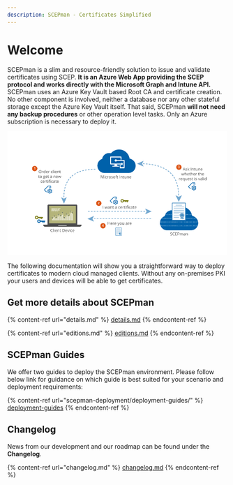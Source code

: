 ```yaml
---
description: SCEPman - Certificates Simplified
---
```


# Welcome

SCEPman is a slim and resource-friendly solution to issue and validate certificates using SCEP. **It is an Azure Web App providing the SCEP protocol and works directly with the Microsoft Graph and Intune API.** SCEPman uses an Azure Key Vault based Root CA and certificate creation. No other component is involved, neither a database nor any other stateful storage except the Azure Key Vault itself. That said, SCEPman **will not need any backup procedures** or other operation level tasks. Only an Azure subscription is necessary to deploy it.

![SCEP flow with Microsoft Intune](.gitbook/assets/scepman-flowchart.webp)

The following documentation will show you a straightforward way to deploy certificates to modern cloud managed clients. Without any on-premises PKI your users and devices will be able to get certificates.

## Get more details about SCEPman

{% content-ref url="details.md" %}
[details.md](details.md)
{% endcontent-ref %}

{% content-ref url="editions.md" %}
[editions.md](editions.md)
{% endcontent-ref %}

## SCEPman Guides

We offer two guides to deploy the SCEPman environment. Please follow below link for guidance on which guide is best suited for your scenario and deployment requirements:



{% content-ref url="scepman-deployment/deployment-guides/" %}
[deployment-guides](scepman-deployment/deployment-guides/)
{% endcontent-ref %}

## Changelog

News from our development and our roadmap can be found under the **Changelog**.

{% content-ref url="changelog.md" %}
[changelog.md](changelog.md)
{% endcontent-ref %}

